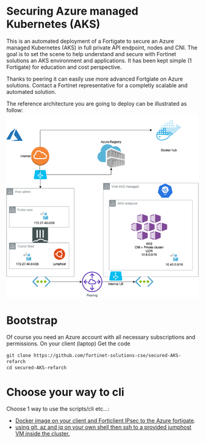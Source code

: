 # Securing Azure managed Kubernetes (AKS)

This is an automated deployment of a Fortigate to secure an Azure managed Kubernetes (AKS) in full private API endpoint, nodes and CNI.
The goal is to set the scene to help understand and secure with Fortinet solutions an AKS environment and applications.
It has been kept simple (1 Fortigate) for education and cost perspective.

Thanks to peering it can easily use more advanced Fortgiate on Azure solutions.
Contact a Fortinet representative for a completly scalable and automated solution.

The reference architecture you are going to deploy can be illustrated as follow:
![Architecture](images/SecureAKS.png)
# Bootstrap
Of course you need an Azure account with all necessary subscriptions and permissions.
On your client (laptop)
Get the code
```shell
git clone https://github.com/fortinet-solutions-cse/secured-AKS-refarch
cd secured-AKS-refarch
```

# Choose your way to cli

Choose 1 way to use the scripts/cli etc...:

* [Docker image on your client and Forticlient IPsec to the Azure fortigate](LocalDockerandVPN.md).
* [using git, az and jq on your own shell then ssh to a provided jumphost VM inside the cluster.](JumphostUsage.md)
